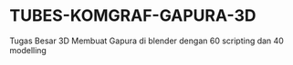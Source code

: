 # TUBES-KOMGRAF-GAPURA-3D
Tugas Besar 3D  Membuat Gapura di blender dengan 60 scripting dan 40 modelling

